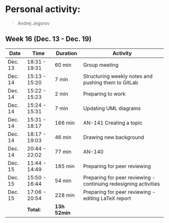 # Personal activity:
> Andrej Jegorov

## Week 16  (Dec. 13 - Dec. 19)
| **Date**  | **Time**      | **Duration**  | **Activity** |
| --------  | ------------- | ------------  | ------------ |
|  Dec. 13 | 18:31 - 19:31 | 60 min |  Group meeting  | 
|  Dec. 14 | 15:13 - 15:20 | 7 min |  Structuring weekly notes and pushing them to GitLab  | 
|  Dec. 14 | 15:22 - 15:23 | 2 min |  Preparing to work  | 
|  Dec. 14 | 15:24 - 15:31 | 7 min |  Updating UML diagrams  | 
|  Dec. 14 | 15:31 - 18:17 | 166 min |  AN-141 Creating a topic  | 
|  Dec. 14 | 18:17 - 19:03 | 46 min |  Drawing new background  | 
|  Dec. 14 | 20:44 - 22:02 | 77 min |  AN-140  | 
|  Dec. 15 | 11:44 - 14:49 | 185 min |  Preparing for peer reviewing  | 
|  Dec. 15 | 15:50 - 16:44 | 54 min |  Preparing for peer reviewing - continuing redesigning activities  | 
|  Dec. 15 | 17:06 - 20:54 | 228 min |  Preparing for peer reviewing - editing LaTeX report  | 
|  | **Total:** | **13h 52min** | |